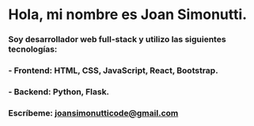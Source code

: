 # Hola, mi nombre es **Joan Simonutti**.

### **Soy desarrollador web full-stack** y utilizo las siguientes tecnologías:
### - **Frontend:** HTML, CSS, JavaScript, React, Bootstrap.
### - **Backend:** Python, Flask.
  
### **Escríbeme:** [joansimonutticode@gmail.com](mailto:joansimonutticode@gmail.com)


